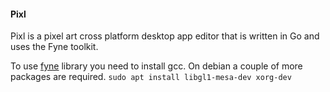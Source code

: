 #### Pixl
Pixl is a pixel art cross platform desktop app editor that is written in Go and uses the Fyne toolkit.

To use [fyne](https://developer.fyne.io/) library you need to install gcc. On debian a couple of more packages are required. `sudo apt install libgl1-mesa-dev xorg-dev`
